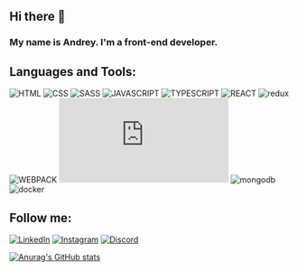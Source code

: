 ## Hi there 👋

### My name is Andrey. I'm a front-end developer. 

## Languages and Tools:
![HTML](https://img.shields.io/badge/-HTML-2F4F4F?style=for-the-badge&logo=html5)
![CSS](https://img.shields.io/badge/-CSS-2F4F4F?style=for-the-badge&logo=css3)
![SASS](https://img.shields.io/badge/-SASS-2F4F4F?style=for-the-badge&logo=sass)
![JAVASCRIPT](https://img.shields.io/badge/-JAVASCRIPT-2F4F4F?style=for-the-badge&logo=javascript)
![TYPESCRIPT](https://img.shields.io/badge/-TYPESCRIPT-2F4F4F?style=for-the-badge&logo=typescript)
![REACT](https://img.shields.io/badge/-REACT-2F4F4F?style=for-the-badge&logo=react)
![redux](https://img.shields.io/badge/-Redux-2F4F4F?style=for-the-badge&logo=redux)
![WEBPACK](https://img.shields.io/badge/-WEBPACK-2F4F4F?style=for-the-badge&logo=webpack)
![NODEJS](https://img.shields.io/badge/-NODE&nbsp;JS-2F4F4F?style=for-the-badge&logo=node.js)
![mongodb](https://img.shields.io/badge/-MongoDB-2F4F4F?style=for-the-badge&logo=mongodb)
![docker](https://img.shields.io/badge/-Docker-2F4F4F?style=for-the-badge&logo=docker)

## Follow me:
[![LinkedIn](https://img.shields.io/badge/linkedin-%230077B5.svg?style=for-the-badge&logo=linkedin&logoColor=white)](https://www.linkedin.com/in/andreysmolko/)
[![Instagram](https://img.shields.io/badge/Instagram-%23E4405F.svg?style=for-the-badge&logo=Instagram&logoColor=white)](https://www.instagram.com/anglichanin_rc/)
[![Discord](https://img.shields.io/badge/Discord-%237289DA.svg?style=for-the-badge&logo=discord&logoColor=white)](https://discord.gg/erfmZKGspB)


[![Anurag's GitHub stats](https://github-readme-stats.vercel.app/api?username=Miarur&show_icons=true&theme=nord&count_private=true)](https://github.com/anuraghazra/github-readme-stats)
